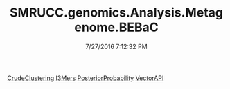 ﻿---
title: SMRUCC.genomics.Analysis.Metagenome.BEBaC
date: 7/27/2016 7:12:32 PM
---

[CrudeClustering](T-SMRUCC.genomics.Analysis.Metagenome.BEBaC.CrudeClustering.html)
[I3Mers](T-SMRUCC.genomics.Analysis.Metagenome.BEBaC.I3Mers.html)
[PosteriorProbability](T-SMRUCC.genomics.Analysis.Metagenome.BEBaC.PosteriorProbability.html)
[VectorAPI](T-SMRUCC.genomics.Analysis.Metagenome.BEBaC.VectorAPI.html)
